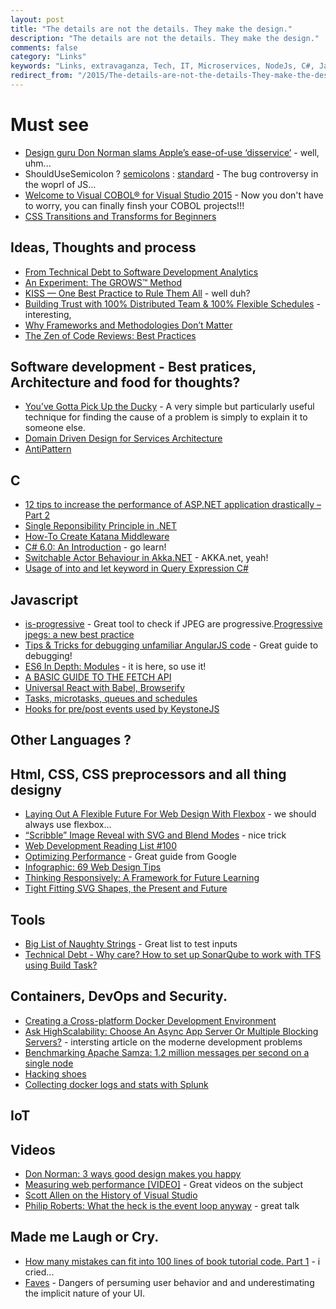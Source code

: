 ```yaml
---
layout: post
title: "The details are not the details. They make the design."
description: "The details are not the details. They make the design."
comments: false
category: "Links"
keywords: "Links, extravaganza, Tech, IT, Microservices, NodeJs, C#, Javascript, Solution architecture"
redirect_from: "/2015/The-details-are-not-the-details-They-make-the-design/"
---
```

#  Must see #
 * [Design guru Don Norman slams Apple’s ease-of-use ‘disservice’](http://www.idgconnect.com/abstract/10261/design-guru-don-norman-slams-apple-ease-disservice) - well, uhm...
 * ShouldUseSemicolon ? [semicolons](https://www.npmjs.com/package/semicolons) : [standard](https://www.npmjs.com/package/standard) - The bug controversy in the woprl of JS...
 * [Welcome to Visual COBOL® for Visual Studio 2015](http://microfocus.com/plus/visualcobolforvs2015/index.aspx) - Now you don't have to worry, you can finally finsh your COBOL projects!!!
 * [CSS Transitions and Transforms for Beginners](https://robots.thoughtbot.com/transitions-and-transforms)


##  Ideas, Thoughts and process  ##
 * [From Technical Debt to Software Development Analytics](https://community.oracle.com/docs/DOC-919850)
 * [An Experiment: The GROWS™ Method](http://www.infoq.com/articles/grows-method-experiment?Grows)
 * [KISS — One Best Practice to Rule Them All](http://simpleprogrammer.com/2015/08/19/kiss-one-best-practice-to-rule-them-all/) - well duh?
 * [Building Trust with 100% Distributed Team & 100% Flexible Schedules](https://www.cycligent.com/blog/building-trust-100-distributed-team-100-flexible-schedules/) - interesting, 
 * [Why Frameworks and Methodologies Don’t Matter](http://www.leadingagile.com/2015/08/why-frameworks-and-methodologies-dont-matter/)
 * [The Zen of Code Reviews: Best Practices](https://www.simple-talk.com/dotnet/.net-framework/the-zen-of-code-reviews-best-practices/)

##  Software development - Best pratices, Architecture and food for thoughts? ##
  * [You’ve Gotta Pick Up the Ducky](http://spin.atomicobject.com/2015/08/18/rubber-duck-debugging/) - A very simple but particularly useful technique for finding the cause of a problem is simply to explain it to someone else.
  * [Domain Driven Design for Services Architecture](http://www.thoughtworks.com/insights/blog/domain-driven-design-services-architecture)
  * [AntiPattern](http://martinfowler.com/bliki/AntiPattern.html)

 
##  **C** ##
  * [12 tips to increase the performance of ASP.NET application drastically – Part 2](http://www.infragistics.com/community/blogs/brijmishra/archive/2015/08/21/12-tips-to-increase-the-performance-of-asp-net-application-drastically-part-2.aspx)
  * [Single Reponsibility Principle in .NET](http://www.abhijainsblog.com/2015/08/single-reponsibility-principle-in-net.html)
  * [How-To Create Katana Middleware](http://codeopinion.com/how-to-create-owin-middleware/)
  * [C# 6.0: An Introduction](https://booker.codes/csharp-6-an-introduction/) - go learn!
  * [Switchable Actor Behaviour in Akka.NET](http://dontcodetired.com/blog/post/Switchable-Actor-Behaviour-in-AkkaNET.aspx) - AKKA.net, yeah!
  * [Usage of into and let keyword in Query Expression C#](http://blogs.quovantis.com/usage-of-into-and-let-keyword-in-query-expression-c/)


##  Javascript ##
 * [is-progressive](https://github.com/sindresorhus/is-progressive) - Great tool to check if JPEG are progressive.[Progressive jpegs: a new best practice](http://calendar.perfplanet.com/2012/progressive-jpegs-a-new-best-practice/)
 * [Tips & Tricks for debugging unfamiliar AngularJS code](http://eng.localytics.com/tips-and-tricks-for-debugging-unfamiliar-angularjs-code/) - Great guide to debugging!
 * [ES6 In Depth: Modules](https://hacks.mozilla.org/2015/08/es6-in-depth-modules/) - it is here, so use it!
 * [A BASIC GUIDE TO THE FETCH API ](http://www.deanhume.com/Home/BlogPost/a-basic-guide-to-the-fetch-api/10129)
 * [Universal React with Babel, Browserify](http://ponyfoo.com/articles/universal-react-babel)
 * [Tasks, microtasks, queues and schedules](https://jakearchibald.com/2015/tasks-microtasks-queues-and-schedules/)
 * [Hooks for pre/post events used by KeystoneJS](https://github.com/keystonejs/grappling-hook)

##  Other Languages ? ##


##  Html, CSS, CSS preprocessors and all thing designy ##
  * [Laying Out A Flexible Future For Web Design With Flexbox](http://www.smashingmagazine.com/2015/08/flexible-future-for-web-design-with-flexbox/) - we should always use flexbox...
  * [“Scribble” Image Reveal with SVG and Blend Modes](http://demosthenes.info/blog/1062/Scribble-Image-Reveal-with-SVG-and-Blend-Modes) - nice trick
  * [Web Development Reading List #100](http://www.smashingmagazine.com/2015/08/web-development-reading-list-100/) 
  * [Optimizing Performance](https://developers.google.com/web/fundamentals/performance/index?hl=en) - Great guide from Google
  * [Infographic: 69 Web Design Tips](http://sixrevisions.com/infographics/69-web-design-tips)
  * [Thinking Responsively: A Framework for Future Learning](http://alistapart.com/article/thinking-responsively-a-framework-for-future-learning)
  * [Tight Fitting SVG Shapes, the Present and Future](https://css-tricks.com/tight-fitting-svg-shapes/)

##  Tools ##
  * [Big List of Naughty Strings](https://github.com/minimaxir/big-list-of-naughty-strings) - Great list to test inputs
  * [Technical Debt - Why care? How to set up SonarQube to work with TFS using Build Task?](http://www.visualstudiogeeks.com/blog/sonarqube/devops/Configure-TFS2015-with-SonarQube-using-BuildTask-to-Track-Technical-Debt/)


##  Containers, DevOps and Security.  ##
  * [Creating a Cross-platform Docker Development Environment](http://www.javacodegeeks.com/2015/08/creating-a-cross-platform-docker-development-environment.html)
  * [Ask HighScalability: Choose An Async App Server Or Multiple Blocking Servers?](http://highscalability.com/blog/2015/8/24/ask-highscalability-choose-an-async-app-server-or-multiple-b.html) - intersting article on the moderne development problems
  * [Benchmarking Apache Samza: 1.2 million messages per second on a single node](http://engineering.linkedin.com/performance/benchmarking-apache-samza-12-million-messages-second-single-node)
  * [Hacking shoes](http://imgur.com/a/c4WNF)
  * [Collecting docker logs and stats with Splunk](http://blogs.splunk.com/2015/08/24/collecting-docker-logs-and-stats-with-splunk/)

## IoT ##
 
##  Videos ##
  * [Don Norman: 3 ways good design makes you happy](http://www.ted.com/talks/don_norman_on_design_and_emotion?)
  * [Measuring web performance [VIDEO]](http://www.soasta.com/blog/measuring-web-performance-video/) - Great videos on the subject
  * [Scott Allen on the History of Visual Studio](http://tv.ssw.com/6338/scott-allen-on-the-history-of-visual-studio)
  * [Philip Roberts: What the heck is the event loop anyway](https://www.youtube.com/watch?v=8aGhZQkoFbQ) - great talk
 
##  Made me Laugh or Cry.  ##
  * [How many mistakes can fit into 100 lines of book tutorial code. Part 1](http://ithare.com/how-many-mistakes-can-fit-into-100-lines-of-book-tutorial-code-part-1/) - i cried...
  * [Faves](https://medium.com/message/faves-71b8fc71659e) - Dangers of persuming user behavior and and underestimating the implicit nature of your UI.